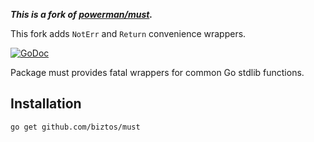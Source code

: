 
*__This is a fork of [powerman/must](https://github.com/powerman/must).__*

This fork adds `NotErr` and `Return` convenience wrappers.

[![GoDoc][b1]][doc]

[b1]: https://pkg.go.dev/badge/github.com/biztos/yaqpg
[doc]: https://pkg.go.dev/github.com/biztos/yaqpg

Package must provides fatal wrappers for common Go stdlib functions.

## Installation

```sh
go get github.com/biztos/must
```
